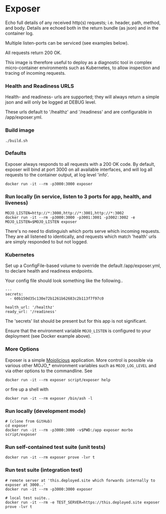 # Exposer

Echo full details of any received http(s) requests; i.e. header, path, method, and body.
Details are echoed both in the return bundle (as json) and in the container log.

Multiple listen-ports can be serviced (see examples below).

All requests return 200 OK.

This image is therefore useful to deploy as a diagnostic tool in complex micro-container
environments such as Kubernetes, to allow inspection and tracing of incoming requests.

### Health and Readiness URLS

Health- and readiness- urls are supported; they will always return a simple json and will only be logged at DEBUG level.

These urls default to '/healthz' and '/readiness' and are configurable in /app/exposer.yml.

### Build image

```
./build.sh
```

### Defaults

Exposer always responds to all requests with a 200 OK code.
By default, exposer will bind at port 3000 on all available interfaces, and will log all requests to the container output, at log level 'info'.
```
docker run -it --rm -p3000:3000 exposer
```

### Run locally (in service, listen to 3 ports for app, health, and liveness)

```
MOJO_LISTEN=http://*:3000,http://*:3001,http://*:3002
docker run -it --rm -p3000:3000 -p3001:3001 -p3002:3002 -e MOJO_LISTEN=$MOJO_LISTEN exposer
```

There's no need to distinguish which ports serve which incoming requests.
They are all listened to identically, and requests which match 'health' urls are simply responded to but not logged.

### Kubernetes

Set up a ConfigFile-based volume to override the default /app/exposer.yml, to declare health and readiness endpoints.

Your config file should look something like the following..
```
---
secrets:
  - 60b150d35c130e72b1261b62683c2b113f7f97c0

health_url: '/healthz'
ready_url: '/readiness'

```
The 'secrets' list should be present but for this app is not significant.

Ensure that the environment variable `MOJO_LISTEN` is configured to your deployment (see Docker example above).

### More Options

Exposer is a simple [Mojolicious](https://mojolicious.org) application.  More control is possible via
various other MOJO\_\* environment variables such as `MOJO_LOG_LEVEL` and via other options to the commandline.  See
```
docker run -it --rm exposer script/exposer help
```
or fire up a shell with
```
docker run -it --rm exposer /bin/ash -l
```

### Run locally (development mode)

```
# (clone from GitHub)
cd exposer
docker run -it --rm -p3000:3000 -v$PWD:/app exposer morbo script/exposer
```

### Run self-contained test suite (unit tests)

```
docker run -it --rm exposer prove -lvr t
```

### Run test suite (integration test)

```
# remote server at 'this.deployed.site which forwards internally to exposer at 3000..'
docker run -it --rm -p3000:3000 exposer

# local test suite..
docker run -it --rm -e TEST_SERVER=https://this.deployed.site exposer prove -lvr t

```
